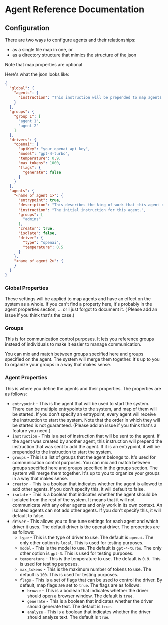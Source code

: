 # Agent Reference Documentation

## Configuration

There are two ways to configure agents and their relationships:

* as a single file map in one, or
* as a directory structure that mimics the structure of the json

Note that map properties are optional

Here's what the json looks like:

```json
{
  "global": {
    "agents": {
      "instruction": "This instruction will be prepended to map agents' instructions."
    }
  },
  "groups": {
    "group 1": [
      "agent 1",
      "agent 2"
    ]
  },
  "drivers": {
    "openai": {
      "apiKey": "your openai api key",
      "model": "gpt-4-turbo",
      "temperature": 0.9,
      "max_tokens": 1000,
      "flags": {
        "generate": false
      }
    }
  },
  "agents": {
    "<name of agent 1>": {
      "entrypoint": true,
      "description": "This describes the king of work that this agent does.it translates to system instructions for this agent.",
      "instruction": "The initial instruction for this agent.",
      "groups": [
        "admins"
      ],
      "creator": true,
      "isolate": false,
      "driver": {
        "type": "openai",
        "temperature": 0.5
      }
    },
    "<name of agent 2>": {
    }
  }
}
```

### Global Properties

These settings will be applied to map agents and have an effect on the system as a whole.
If you can't find a property here, it's probably in the agent properties section, ... or I just forgot to document it. (
Please add an issue if you think that's the case.)

### Groups

This is for communication control purposes. It lets you reference groups instead of individuals to make it easier to
manage communication.

You can mix and match between groups specified here and groups specified on the agent. The system will merge them
together. It's up to you to organize your groups in a way that makes sense.

### Agent Properties

This is where you define the agents and their properties. The properties are as follows:

* `entrypoint` - This is the agent that will be used to start the system. There can be multiple entrypoints to the
  system, and map of them will be started. If you don't specify an entrypoint, every agent will receive the instruction
  to start the system. Note that the order in which they will be started is not guaranteed. (Please add an issue if
  you think that's a feature you need.)
* `instruction` - This is a set of instruction that will be sent to the agent. If the agent was created by another
  agent, this instruction will prepend the instruction that was sent to add the agent. If it is an entrypoint, it
  will be prepended to the instruction to start the system.
* `groups` - This is a list of groups that the agent belongs to. It's used for communication control purposes. You can
  mix and match between groups specified here and groups specified in the groups section. The system will merge them
  together. It's up to you to organize your groups in a way that makes sense.
* `creator` - This is a boolean that indicates whether the agent is allowed to add other agents. If you don't specify
  this, it will default to false.
* `isolate` - This is a boolean that indicates whether the agent should be isolated from the rest of the system. It
  means that it will not communicate with any other agents and only work in its own context. An isolated agents can not
  add other agents. If you don't specify this, it will default to false.
* `driver` - This allows you to fine tune settings for each agent and which driver it uses. The default driver is the
  openai driver. The properties are as follows:
    * `type` - This is the type of driver to use. The default is `openai`. The only other option is `local`. This is
      used for testing purposes.
    * `model` - This is the model to use. The default is `gpt-4-turbo`. The only other option is `gpt-3`. This is used
      for testing purposes.
    * `temperature` - This is the temperature to use. The default is `0.9`. This is used for testing purposes.
    * `max_tokens` - This is the maximum number of tokens to use. The default is `100`. This is used for testing
      purposes.
    * `flags` - This is a set of flags that can be used to control the driver. By default, map flags are set to `true`.
      The flags are as follows:
        * `browse` - This is a boolean that indicates whether the driver should open a browser window. The default
          is `true`.
        * `generate` - This is a boolean that indicates whether the driver should generate text. The default is `true`.
        * `analyze` - This is a boolean that indicates whether the driver should analyze text. The default is `true`.